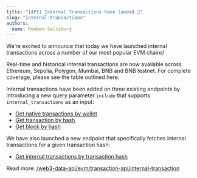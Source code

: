 ```yaml
---
title: "[API] Internal Transactions have landed 🎉"
slug: "internal-transactions"
authors:
  name: Reuben Salisbury
---
```


We’re excited to announce that today we have launched internal transactions across a number of our most popular EVM chains!

Real-time and historical internal transactions are now available across Ethereum, Sepolia, Polygon, Mumbai, BNB and BNB testnet. For complete coverage, please see the table outlined here.

Internal transactions have been added on three existing endpoints by introducing a new query parameter `include` that supports `internal_transactions` as an input:

- [Get native transactions by wallet](/web3-data-api/evm/reference/get-wallet-transactions)
- [Get transaction by hash](/web3-data-api/evm/reference/get-transaction)
- [Get block by hash](/web3-data-api/evm/reference/get-block)

We have also launched a new endpoint that specifically fetches internal transactions for a given transaction hash:

- [Get internal transactions by transaction hash](/web3-data-api/evm/reference/get-internal-transactions)

Read more: [/web3-data-api/evm/transaction-api/internal-transaction](/web3-data-api/evm/transaction-api/internal-transactions)
